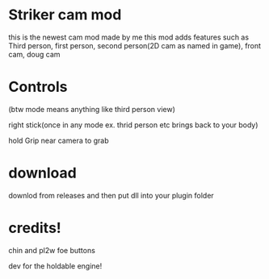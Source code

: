 # Striker cam mod


this is the newest cam mod made by me
this mod adds features such as 
Third person, first person, second person(2D cam as named in game), front cam,
doug cam

# Controls
(btw mode means anything like third person view)

right stick(once in any mode ex. thrid person etc brings back to your body)

hold Grip near camera to grab

# download 
downlod from releases and then put dll into your plugin folder

# credits!
chin and pl2w foe buttons

dev for the holdable engine!

